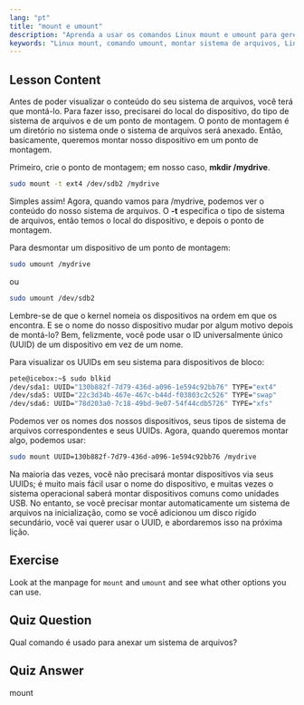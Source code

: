 ```yaml
---
lang: "pt"
title: "mount e umount"
description: "Aprenda a usar os comandos Linux mount e umount para gerenciar sistemas de arquivos. Entenda a montagem, desmontagem de dispositivos e UUIDs para iniciantes."
keywords: "Linux mount, comando umount, montar sistema de arquivos, Linux UUID, Linux para iniciantes, tutorial Linux, ponto de montagem, guia Linux"
---
```


## Lesson Content

Antes de poder visualizar o conteúdo do seu sistema de arquivos, você terá que montá-lo. Para fazer isso, precisarei do local do dispositivo, do tipo de sistema de arquivos e de um ponto de montagem. O ponto de montagem é um diretório no sistema onde o sistema de arquivos será anexado. Então, basicamente, queremos montar nosso dispositivo em um ponto de montagem.

Primeiro, crie o ponto de montagem; em nosso caso, **mkdir /mydrive**.

```bash
sudo mount -t ext4 /dev/sdb2 /mydrive
```

Simples assim! Agora, quando vamos para /mydrive, podemos ver o conteúdo do nosso sistema de arquivos. O **-t** especifica o tipo de sistema de arquivos, então temos o local do dispositivo, e depois o ponto de montagem.

Para desmontar um dispositivo de um ponto de montagem:

```bash
sudo umount /mydrive
```

ou

```bash
sudo umount /dev/sdb2
```

Lembre-se de que o kernel nomeia os dispositivos na ordem em que os encontra. E se o nome do nosso dispositivo mudar por algum motivo depois de montá-lo? Bem, felizmente, você pode usar o ID universalmente único (UUID) de um dispositivo em vez de um nome.

Para visualizar os UUIDs em seu sistema para dispositivos de bloco:

```bash
pete@icebox:~$ sudo blkid
/dev/sda1: UUID="130b882f-7d79-436d-a096-1e594c92bb76" TYPE="ext4"
/dev/sda5: UUID="22c3d34b-467e-467c-b44d-f03803c2c526" TYPE="swap"
/dev/sda6: UUID="78d203a0-7c18-49bd-9e07-54f44cdb5726" TYPE="xfs"
```

Podemos ver os nomes dos nossos dispositivos, seus tipos de sistema de arquivos correspondentes e seus UUIDs. Agora, quando queremos montar algo, podemos usar:

```bash
sudo mount UUID=130b882f-7d79-436d-a096-1e594c92bb76 /mydrive
```

Na maioria das vezes, você não precisará montar dispositivos via seus UUIDs; é muito mais fácil usar o nome do dispositivo, e muitas vezes o sistema operacional saberá montar dispositivos comuns como unidades USB. No entanto, se você precisar montar automaticamente um sistema de arquivos na inicialização, como se você adicionou um disco rígido secundário, você vai querer usar o UUID, e abordaremos isso na próxima lição.

## Exercise

Look at the manpage for `mount` and `umount` and see what other options you can use.

## Quiz Question

Qual comando é usado para anexar um sistema de arquivos?

## Quiz Answer

mount
